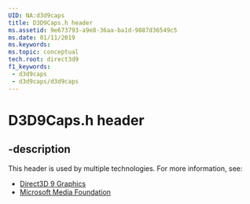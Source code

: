 ```yaml
---
UID: NA:d3d9caps
title: D3D9Caps.h header
ms.assetid: 9e673793-a9e8-36aa-ba1d-9887d36549c5
ms.date: 01/11/2019
ms.keywords: 
ms.topic: conceptual
tech.root: direct3d9
f1_keywords:
 - d3d9caps
 - d3d9caps/d3d9caps
---
```


# D3D9Caps.h header


## -description

This header is used by multiple technologies. For more information, see:

- [Direct3D 9 Graphics](../_direct3d9/index.md)
- [Microsoft Media Foundation](../_mf/index.md)

